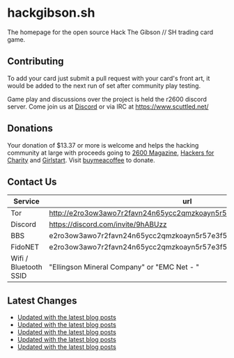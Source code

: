 # hackgibson.sh
The homepage for the open source Hack The Gibson // SH trading card game.


## Contributing

To add your card just submit a pull request with your card's front art, it would be added to the next run of set after community play testing.

Game play and discussions over the project is held the r2600 discord server. Come join us at [Discord](https://discord.com/invite/9hABUzz) or via IRC at https://www.scuttled.net/


## Donations

Your donation of $13.37 or more is welcome and helps the hacking community at large with proceeds going to [2600 Magazine](https://2600.com/), [Hackers for Charity](https://hackersforcharity.org) and [Girlstart](https://girlstart.org).  Visit [buymeacoffee](https://www.buymeacoffee.com/hackgibson.sh) to donate.


## Contact Us

Service | url
-|-
Tor | http://e2ro3ow3awo7r2favn24n65ycc2qmzkoayn5r57e3f56nvjwdcgg32ad.onion
Discord | https://discord.com/invite/9hABUzz
BBS | e2ro3ow3awo7r2favn24n65ycc2qmzkoayn5r57e3f56nvjwdcgg32ad.onion:23
FidoNET | e2ro3ow3awo7r2favn24n65ycc2qmzkoayn5r57e3f56nvjwdcgg32ad.onion:24554
Wifi / Bluetooth SSID | "Ellingson Mineral Company" or "EMC Net - <fidonet address>"

## Latest Changes
<!-- BLOG-POST-LIST:START -->
- [Updated with the latest blog posts](https://github.com/DFW2600/hackgibson.sh/commit/8fa1728c36ed710f41b3d67e480cf88489989565)
- [Updated with the latest blog posts](https://github.com/DFW2600/hackgibson.sh/commit/6ecdc07e53e0153e8fd04d4dace4c2da939186f2)
- [Updated with the latest blog posts](https://github.com/DFW2600/hackgibson.sh/commit/b2bd036a2aaf6e6c0975c2202e1132560862820a)
- [Updated with the latest blog posts](https://github.com/DFW2600/hackgibson.sh/commit/3595e816c2dcd258b050a4cd12b84895bec386b1)
- [Updated with the latest blog posts](https://github.com/DFW2600/hackgibson.sh/commit/21ecc3828a30c0d814a7c3c61b4b7038acdc5902)
<!-- BLOG-POST-LIST:END -->
